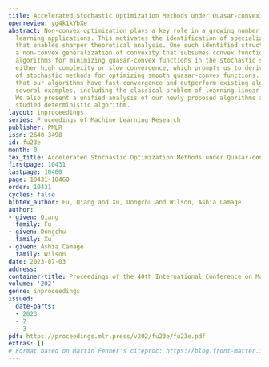 ```yaml
---
title: Accelerated Stochastic Optimization Methods under Quasar-convexity
openreview: yg4k1kYbXe
abstract: Non-convex optimization plays a key role in a growing number of machine
  learning applications. This motivates the identification of specialized structure
  that enables sharper theoretical analysis. One such identified structure is quasar-convexity,
  a non-convex generalization of convexity that subsumes convex functions. Existing
  algorithms for minimizing quasar-convex functions in the stochastic setting have
  either high complexity or slow convergence, which prompts us to derive a new class
  of stochastic methods for optimizing smooth quasar-convex functions. We demonstrate
  that our algorithms have fast convergence and outperform existing algorithms on
  several examples, including the classical problem of learning linear dynamical systems.
  We also present a unified analysis of our newly proposed algorithms and a previously
  studied deterministic algorithm.
layout: inproceedings
series: Proceedings of Machine Learning Research
publisher: PMLR
issn: 2640-3498
id: fu23e
month: 0
tex_title: Accelerated Stochastic Optimization Methods under Quasar-convexity
firstpage: 10431
lastpage: 10460
page: 10431-10460
order: 10431
cycles: false
bibtex_author: Fu, Qiang and Xu, Dongchu and Wilson, Ashia Camage
author:
- given: Qiang
  family: Fu
- given: Dongchu
  family: Xu
- given: Ashia Camage
  family: Wilson
date: 2023-07-03
address: 
container-title: Proceedings of the 40th International Conference on Machine Learning
volume: '202'
genre: inproceedings
issued:
  date-parts:
  - 2023
  - 7
  - 3
pdf: https://proceedings.mlr.press/v202/fu23e/fu23e.pdf
extras: []
# Format based on Martin Fenner's citeproc: https://blog.front-matter.io/posts/citeproc-yaml-for-bibliographies/
---
```

